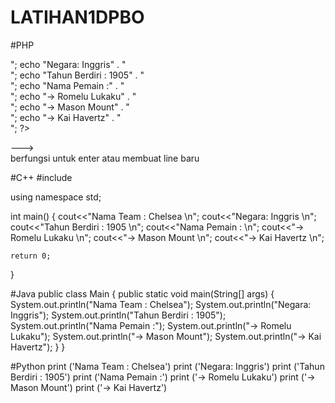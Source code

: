 # LATIHAN1DPBO

#PHP
<?php

	echo "Nama Team : Chelsea" . "<br>";
	echo "Negara: Inggris" . "<br>";
	echo "Tahun Berdiri : 1905" . "<br>";
	echo "Nama Pemain :" . "<br>";
	echo "-> Romelu Lukaku" . "<br>";
	echo "-> Mason Mount" . "<br>";
	echo "-> Kai Havertz" . "<br>";

?>

---> <br> berfungsi untuk enter atau membuat line baru

#C++
#include <iostream>

using namespace std;

int main()
{
    cout<<"Nama Team : Chelsea \n";
    cout<<"Negara: Inggris \n";
    cout<<"Tahun Berdiri : 1905 \n";
    cout<<"Nama Pemain : \n";
    cout<<"-> Romelu Lukaku \n";
    cout<<"-> Mason Mount \n";
    cout<<"-> Kai Havertz \n";

    return 0;
}
  
#Java
  public class Main
{
	public static void main(String[] args) {
		System.out.println("Nama Team : Chelsea");
		System.out.println("Negara: Inggris");
		System.out.println("Tahun Berdiri : 1905");
		System.out.println("Nama Pemain :");
		System.out.println("-> Romelu Lukaku");
		System.out.println("-> Mason Mount");
		System.out.println("-> Kai Havertz");
	}
}

#Python
  print ('Nama Team : Chelsea')
print ('Negara: Inggris')
print ('Tahun Berdiri : 1905')
print ('Nama Pemain :')
print ('-> Romelu Lukaku')
print ('-> Mason Mount')
print ('-> Kai Havertz')
